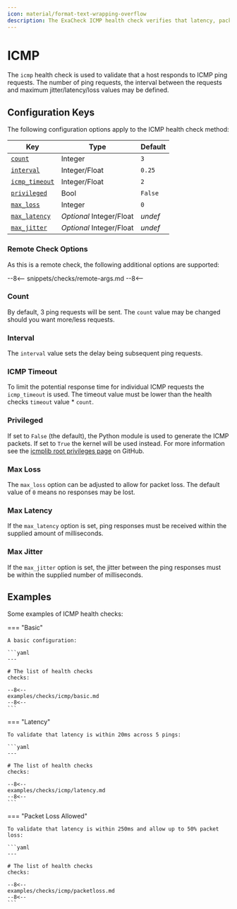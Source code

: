 ```yaml
---
icon: material/format-text-wrapping-overflow
description: The ExaCheck ICMP health check verifies that latency, packet loss and jitter to a target is within the acceptable levels configured.
---
```


# ICMP

The `icmp` health check is used to validate that a host responds to ICMP ping requests. The number of ping requests, the interval between the requests and maximum jitter/latency/loss values may be defined.

## Configuration Keys

The following configuration options apply to the ICMP health check method:

| Key                             | Type                     | Default |
| ------------------------------- | ------------------------ | ------- |
| [`count`](#count)               | Integer                  | `3`     |
| [`interval`](#interval)         | Integer/Float            | `0.25`  |
| [`icmp_timeout`](#icmp-timeout) | Integer/Float            | `2`     |
| [`privileged`](#privileged)     | Bool                     | `False` |
| [`max_loss`](#max-loss)         | Integer                  | `0`     |
| [`max_latency`](#max-latency)   | *Optional* Integer/Float | *undef* |
| [`max_jitter`](#max-jitter)     | *Optional* Integer/Float | *undef* |

### Remote Check Options

As this is a remote check, the following additional options are supported:

--8<--
snippets/checks/remote-args.md
--8<--

### Count

By default, 3 ping requests will be sent. The `count` value may be changed should you want more/less requests.

### Interval

The `interval` value sets the delay being subsequent ping requests.

### ICMP Timeout

To limit the potential response time for individual ICMP requests the `icmp_timeout` is used. The timeout value must be lower than the health checks `timeout` value * `count`.

### Privileged

If set to `False` (the default), the Python module is used to generate the ICMP packets. If set to `True` the kernel will be used instead. For more information see the [icmplib root privileges page][icmplib - Without Root Privileges] on GitHub.

### Max Loss

The `max_loss` option can be adjusted to allow for packet loss. The default value of `0` means no responses may be lost.

### Max Latency

If the `max_latency` option is set, ping responses must be received within the supplied amount of milliseconds.

### Max Jitter

If the `max_jitter` option is set, the jitter between the ping responses must be within the supplied number of milliseconds.

## Examples

Some examples of ICMP health checks:

=== "Basic"

    A basic configuration:

    ```yaml
    ---

    # The list of health checks
    checks:

    --8<--
    examples/checks/icmp/basic.md
    --8<--
    ```

=== "Latency"

    To validate that latency is within 20ms across 5 pings:

    ```yaml
    ---

    # The list of health checks
    checks:

    --8<--
    examples/checks/icmp/latency.md
    --8<--
    ```

=== "Packet Loss Allowed"

    To validate that latency is within 250ms and allow up to 50% packet loss:

    ```yaml
    ---

    # The list of health checks
    checks:

    --8<--
    examples/checks/icmp/packetloss.md
    --8<--
    ```

[icmplib - Without Root Privileges]: https://github.com/ValentinBELYN/icmplib/blob/main/docs/6-use-icmplib-without-privileges.md